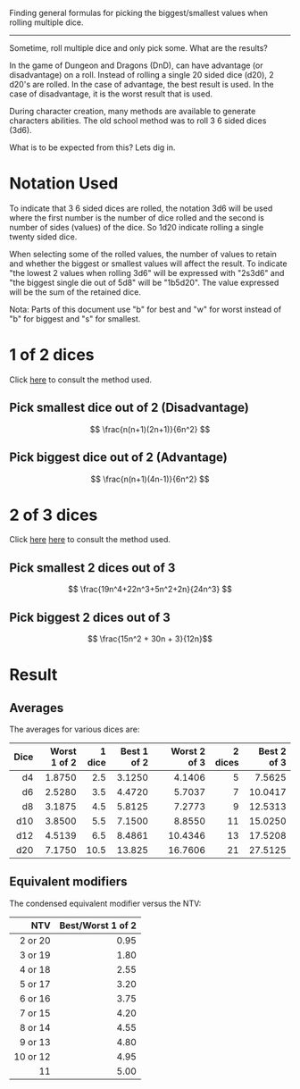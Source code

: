 Finding general formulas for picking the biggest/smallest values when rolling multiple dice.

---

Sometime, roll multiple dice and only pick some. What are the results?

In the game of Dungeon and Dragons (DnD), can have advantage (or disadvantage) on a roll. Instead of rolling a single 20 sided dice (d20), 2 d20's are rolled. In the case of advantage, the best result is used. In the case of disadvantage, it is the worst result that is used.

During character creation, many methods are available to generate characters abilities. The old school method was to roll 3 6 sided dices (3d6).

What is to be expected from this? Lets dig in.

# Notation Used

To indicate that 3 6 sided dices are rolled, the notation 3d6 will be used where the first number is the number of dice rolled and the second is number of sides (values) of the dice. So 1d20 indicate rolling a single twenty sided dice.

When selecting some of the rolled values, the number of values to retain and whether the biggest or smallest values will affect the result. To indicate "the lowest 2 values when rolling 3d6" will be expressed with "2s3d6" and "the biggest single die out of 5d8" will be "1b5d20". The value expressed will be the sum of the retained dice.

Nota: Parts of this document use "b" for best and "w" for worst instead of "b" for biggest and "s" for smallest.


# 1 of 2 dices

Click [here](Pick1of2.md) to consult the method used.


## Pick smallest dice out of 2 (Disadvantage)
$$ \frac{n(n+1)(2n+1)}{6n^2} $$

## Pick biggest dice out of 2 (Advantage)
$$ \frac{n(n+1)(4n-1)}{6n^2} $$


# 2 of 3 dices

Click [here](PickSmallest2of3.md.md) [here](PickBiggest2of3.md.md) to consult the method used.

## Pick smallest 2 dices out of 3 
$$ \frac{19n^4+22n^3+5n^2+2n}{24n^3}  $$

## Pick biggest 2 dices out of 3 

 $$ \frac{15n^2 + 30n + 3}{12n}$$

# Result

## Averages

The averages for various dices are:

| Dice | Worst 1 of 2 | 1 dice | Best 1 of 2 | | Worst 2 of 3 | 2 dices | Best 2 of 3 |
|-----:|-------------:|-------:|------------:|-|-------------:|--------:|------------:|
| d4   | 1.8750       | 2.5    | 3.1250      | | 4.1406       | 5       |  7.5625     |
| d6   | 2.5280       | 3.5    | 4.4720      | | 5.7037       | 7       | 10.0417     |
| d8   | 3.1875       | 4.5    | 5.8125      | | 7.2773       | 9       | 12.5313     |
| d10  | 3.8500       | 5.5    | 7.1500      | | 8.8550       | 11      | 15.0250     |
| d12  | 4.5139       | 6.5    | 8.4861      | | 10.4346      | 13      | 17.5208     |
| d20  | 7.1750       | 10.5   | 13.825      | | 16.7606      | 21      | 27.5125     |

## Equivalent modifiers
The condensed equivalent modifier versus the NTV:

| NTV      | Best/Worst 1 of 2 |
|---------:|------------------:|
| 2 or 20  | 0.95              |
| 3 or 19  | 1.80              |
| 4 or 18  | 2.55              |
| 5 or 17  | 3.20              |
| 6 or 16  | 3.75              |
| 7 or 15  | 4.20              |
| 8 or 14  | 4.55              |
| 9 or 13  | 4.80              |
| 10 or 12 | 4.95              |
|       11 | 5.00              |













